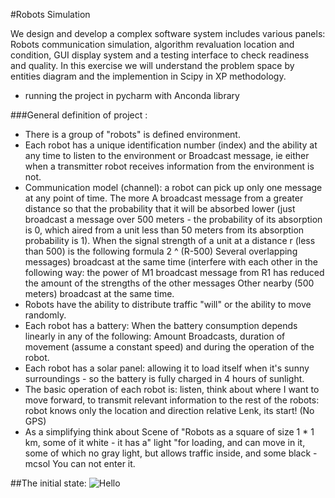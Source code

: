 
#Robots Simulation


We design and develop a complex software system includes various panels:
Robots communication simulation, algorithm revaluation location and condition, GUI display system
and a testing interface to check readiness and quality.
In this exercise we will understand the problem space by entities diagram and the implemention in Scipy in XP methodology.

* running the project in pycharm with Anconda library

###General definition of project :
* There is a group of "robots" is defined environment.
* Each robot has a unique identification number (index) and the ability at any time to listen to the environment or
Broadcast message, ie either when a transmitter robot receives information from the environment is not.
* Communication model (channel): a robot can pick up only one message at any point of time. The more
A broadcast message from a greater distance so that the probability that it will be absorbed lower
(just broadcast a message over 500 meters - the probability of its absorption is 0, which aired from a unit less than 50 meters from its absorption probability is 1).
When the signal strength of a unit at a distance r (less than 500) is the following formula 2 ^ (R-500)
Several overlapping messages) broadcast at the same time (interfere with each other in the following way: the power of
M1 broadcast message from R1 has reduced the amount of the strengths of the other messages
Other nearby (500 meters) broadcast at the same time.
* Robots have the ability to distribute traffic "will" or the ability to move randomly.
* Each robot has a battery: When the battery consumption depends linearly in any of the following: Amount
Broadcasts, duration of movement (assume a constant speed) and during the operation of the robot.
* Each robot has a solar panel: allowing it to load itself when it's sunny surroundings - so the battery is fully charged in 4 hours of sunlight.
* The basic operation of each robot is: listen, think about where I want to move forward, to transmit relevant information to the rest of the robots: robot knows only the location and direction relative Lenk, its start! (No GPS)
* As a simplifying think about Scene of "Robots as a square of size 1 * 1 km, some of it white - it has a" light "for loading, and can move in it, some of which no gray light, but allows traffic inside, and some black -mcsol You can not enter it.

##The initial state:
![Hello](http://s33.postimg.org/9lesab9f3/image.jpg)
